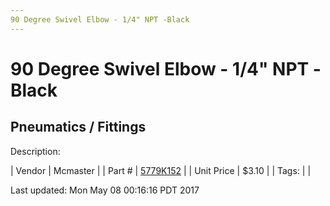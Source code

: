 ```yaml
---
90 Degree Swivel Elbow - 1/4" NPT -Black
---
```

# 90 Degree Swivel Elbow - 1/4" NPT -Black
## Pneumatics / Fittings
Description: 	 

| Vendor | Mcmaster | 
| Part # | [5779K152](https://www.mcmaster.com/#5779K152) | 
| Unit Price | $3.10 | 
| Tags: |  | 

Last updated: Mon May 08 00:16:16 PDT 2017